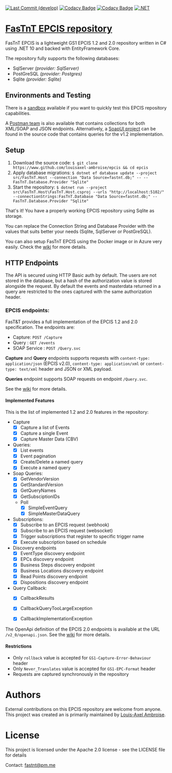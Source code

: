 [![Last Commit (develop)](https://img.shields.io/github/last-commit/louisaxel-ambroise/epcis/main.svg?logo=github)](https://github.com/FasTnT/epcis/commits/develop)
[![Codacy Badge](https://app.codacy.com/project/badge/Grade/5c0fa82713fd4960b5b91d95b4143e7f)](https://www.codacy.com/gh/FasTnT/epcis-ef-core/dashboard?utm_source=github.com&amp;utm_medium=referral&amp;utm_content=FasTnT/epcis-ef-core&amp;utm_campaign=Badge_Grade)
[![Codacy Badge](https://app.codacy.com/project/badge/Coverage/5c0fa82713fd4960b5b91d95b4143e7f)](https://www.codacy.com/gh/FasTnT/epcis-ef-core/dashboard?utm_source=github.com&utm_medium=referral&utm_content=FasTnT/epcis-ef-core&utm_campaign=Badge_Coverage)
[![.NET](https://github.com/FasTnT/epcis-ef-core/actions/workflows/dotnet.yml/badge.svg)](https://github.com/FasTnT/epcis-ef-core/actions/workflows/dotnet.yml)

# [FasTnT EPCIS repository](https://louisaxel-ambroise.github.io/epcis/)

FasTnT EPCIS is a lightweight GS1 EPCIS 1.2 and 2.0 repository written in C# using .NET 10 and backed with EntityFramework Core.

The repository fully supports the following databases:
 - SqlServer *(provider: SqlServer)*
 - PostGreSQL *(provider: Postgres)*
 - Sqlite *(provider: Sqlite)*

## Environments and Testing

There is a [sandbox](https://louisaxel-ambroise.github.io/epcis/server.html) available if you want to quickly test this EPCIS repository capabilities.

A [Postman team](https://www.postman.com/fastnt-epcis) is also available that contains collections for both XML/SOAP and JSON endpoints. Alternatively, a [SoapUI project](https://github.com/louisaxel-ambroise/epcis/blob/main/Documents/EPCIS%201.2%20queries-soapui-project.xml) can be found in the source code that contains queries for the v1.2 implementation.

## Setup

1. Download the source code: `$ git clone https://www.github.com/louisaxel-ambroise/epcis && cd epcis`
2. Apply database migrations: `$ dotnet ef database update --project src/FasTnT.Host --connection "Data Source=fastnt.db;" -- --FasTnT.Database.Provider "Sqlite"`
3. Start the repository: `$ dotnet run --project src\FasTnT.Host\FasTnT.Host.csproj --urls "http://localhost:5102/" --connectionStrings:FasTnT.Database "Data Source=fastnt.db;" --FasTnT.Database.Provider "Sqlite"`

That's it! You have a properly working EPCIS repository using Sqlite as storage.

You can replace the Connection String and Database Provider with the values that suits better your needs (Sqlite, SqlServer or PostGreSQL).

You can also setup FasTnT EPCIS using the Docker image or in Azure very easily. Check the [wiki](https://github.com/louisaxel-ambroise/epcis/wiki/Installation) for more details.

## HTTP Endpoints

The API is secured using HTTP Basic auth by default. 
The users are not stored in the database, but a hash of the authorization value is stored alongside the request. By default the events and masterdata returned in a query are restricted to the ones captured with the same authorization header.

### EPCIS endpoints:

FasT&T provides a full implementation of the EPCIS 1.2 and 2.0 specification. The endpoints are:

- Capture: `POST /Capture`
- Query : `GET /events`
- SOAP Service : `POST /Query.svc`

**Capture** and **Query** endpoints supports requests with `content-type: application/json` (EPCIS v2.0), `content-type: application/xml` or `content-type: text/xml` header and JSON or XML payload.

**Queries** endpoint supports SOAP requests on endpoint `/Query.svc`.

See the [wiki](https://github.com/louisaxel-ambroise/wiki) for more details.

#### Implemented Features

This is the list of implemented 1.2 and 2.0 features in the repository:

- Capture
  - [x] Capture a list of Events
  - [x] Capture a single Event
  - [x] Capture Master Data (CBV)
- Queries:
  - [x] List events
  - [x] Event pagination
  - [x] Create/Delete a named query
  - [x] Execute a named query
- Soap Queries:
  - [x] GetVendorVersion
  - [x] GetStandardVersion
  - [x] GetQueryNames
  - [x] GetSubsciptionIDs
  - Poll
    - [x] SimpleEventQuery
    - [x] SimpleMasterDataQuery
- Subscriptions:
  - [x] Subscribe to an EPCIS request (webhook)
  - [x] Subscribe to an EPCIS request (websocket)
  - [x] Trigger subscriptions that register to specific trigger name
  - [x] Execute subscription based on schedule
- Discovery endpoints
   - [x] EventType discovery endpoint
   - [x] EPCs discovery endpoint
   - [x] Business Steps discovery endpoint
   - [x] Business Locations discovery endpoint
   - [x] Read Points discovery endpoint
   - [x] Dispositions discovery endpoint
- Query Callback:
  - [x] CallbackResults
  - [x] CallbackQueryTooLargeException
  - [x] CallbackImplementationException


The OpenApi definition of the EPCIS 2.0 endpoints is available at the URL `/v2_0/openapi.json`. See the [wiki](https://github.com/louisaxel-ambroise/epcis/wiki) for more details.
   
#### Restrictions

- Only `rollback` value is accepted for `GS1-Capture-Error-Behaviour` header
- Only `Never_Translates` value is accepted for `GS1-EPC-Format` header
- Requests are captured synchronously in the repository

# Authors

External contributions on this EPCIS repository are welcome from anyone.
This project was created an is primarily maintained by [Louis-Axel Ambroise](https://github.com/louisaxel-ambroise).

# License

This project is licensed under the Apache 2.0 license - see the LICENSE file for details

Contact: fastnt@pm.me
